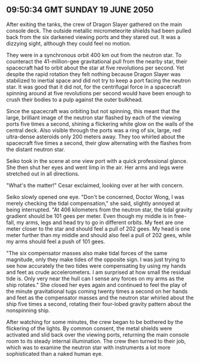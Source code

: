 ## 09:50:34 GMT SUNDAY 19 JUNE 2050
After exiting the tanks, the crew of Dragon Slayer gathered on the main console deck. The outside metallic micrometeorite shields had been pulled back from the six darkened viewing ports and they stared out. It was a dizzying sight, although they could feel no motion.

They were in a synchronous orbit 400 km out from the neutron star. To counteract the 41-million-gee gravitational pull from the nearby star, their spacecraft had to orbit about the star at five revolutions per second. Yet despite the rapid rotation they felt nothing because Dragon Slayer was stabilized to inertial space and did not try to keep a port facing the neutron star. It was good that it did not, for the centrifugal force in a spacecraft spinning around at five revolutions per second would have been enough to crush their bodies to a pulp against the outer bulkhead.

Since the spacecraft was orbiting but not spinning, this meant that the large, brilliant image of the neutron star flashed by each of the viewing ports five times a second, shining a flickering white glow on the walls of the central deck. Also visible through the ports was a ring of six, large, red ultra-dense asteroids only 200 meters away. They too whirled about the spacecraft five times a second, their glow alternating with the flashes from the distant neutron star.

Seiko took in the scene at one view port with a quick professional glance. She then shut her eyes and went limp in the air. Her arms and legs were stretched out in all directions.

"What's the matter!" Cesar exclaimed, looking over at her with concern.

Seiko slowly opened one eye. "Don't be concerned, Doctor Wong, I was merely checking the tidal compensation," she said, slightly annoyed at being interrupted. "At 406 kilometers from the neutron star, the tidal gravity gradient should be 101 gees per meter. Even though my middle is in free-fall, my arms, legs and head try to go in different orbits. My feet are one meter closer to the star and should feel a pull of 202 gees. My head is one meter further than my middle and should also feel a pull of 202 gees, while my arms should feel a push of 101 gees.

"The six compensator masses also make tidal forces of the same magnitude, only they make tides of the opposite sign. I was just trying to see how accurately the two tides were compensating by using my hands and feet as crude accelerometers. I am surprised at how small the residual tide is. Only very near the hull can I sense any forces on my arms as the ship rotates." She closed her eyes again and continued to feel the play of the minute gravitational tugs coming twenty times a second on her hands and feet as the compensator masses and the neutron star whirled about the ship five times a second, rotating their four-lobed gravity pattern about the nonspinning ship.

After watching for some minutes, the crew began to be bothered by the flickering of the lights. By common consent, the metal shields were activated and slid back over the viewing ports, returning the main console room to its steady internal illumination. The crew then turned to their job, which was to examine the neutron star with instruments a lot more sophisticated than a naked human eye.